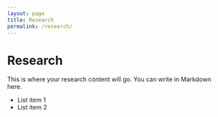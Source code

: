 ```yaml
---
layout: page
title: Research
permalink: /research/
---
```


# Research

This is where your research content will go. You can write in Markdown here.

*   List item 1
*   List item 2
